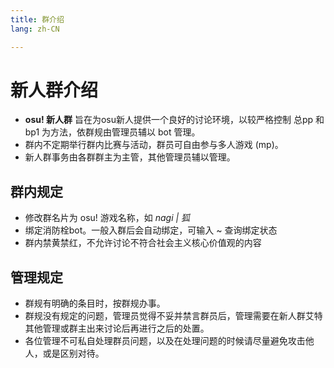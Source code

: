 ```yaml
---
title: 群介绍
lang: zh-CN

---
```


# 新人群介绍

- **osu! 新人群** 旨在为osu新人提供一个良好的讨论环境，以较严格控制 总pp 和 bp1 为方法，依群规由管理员辅以 bot 管理。
- 群内不定期举行群内比赛与活动，群员可自由参与多人游戏 (mp)。
- 新人群事务由各群群主为主管，其他管理员辅以管理。

## 群内规定

- 修改群名片为 osu! 游戏名称，如 *nagi | 狐*
- 绑定消防栓bot。一般入群后会自动绑定，可输入 \~ 查询绑定状态
- 群内禁黄禁红，不允许讨论不符合社会主义核心价值观的内容

## 管理规定

- 群规有明确的条目时，按群规办事。
- 群规没有规定的问题，管理员觉得不妥并禁言群员后，管理需要在新人群艾特其他管理或群主出来讨论后再进行之后的处置。
- 各位管理不可私自处理群员问题，以及在处理问题的时候请尽量避免攻击他人，或是区别对待。
